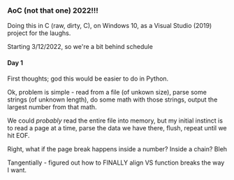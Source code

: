 ### **AoC (not that one) 2022!!!**

Doing this in C (raw, dirty, C), on Windows 10, as a Visual Studio (2019)
project for the laughs.

Starting 3/12/2022, so we're a bit behind schedule

#### Day 1 

First thoughts; god this would be easier to do in Python.

Ok, problem is simple - read from a file (of unkown size), parse some strings
(of unknown length), do some math with those strings, output the largest
number from that math.

We could _probably_ read the entire file into memory, but my initial instinct
is to read a page at a time, parse the data we have there, flush, repeat until
we hit EOF.

Right, what if the page break happens inside a number? Inside a chain? Bleh

Tangentially - figured out how to FINALLY align VS function breaks the way I
want. 